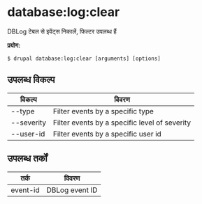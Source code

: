 # database:log:clear
DBLog टेबल से इवेंट्स निकालें, फिल्टर उपलब्ध हैं

**प्रयोग:**
```
$ drupal database:log:clear [arguments] [options]
```

## उपलब्ध विकल्प
विकल्प | विवरण
-------|-------------
--type | Filter events by a specific type
--severity | Filter events by a specific level of severity
--user-id | Filter events by a specific user id

## उपलब्ध तर्कों
तर्क | विवरण
---------|-------------
event-id | DBLog event ID
